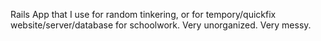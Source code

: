 Rails App that I use for random tinkering, or for tempory/quickfix website/server/database for schoolwork.  Very unorganized.  Very messy.  